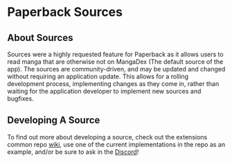# Paperback Sources
## About Sources
Sources were a highly requested feature for Paperback as it allows users to read manga that are otherwise not on MangaDex (The default source of the app). The sources are community-driven, and may be updated and changed without requiring an application update. This allows for a rolling development process, implementing changes as they come in, rather than waiting for the application developer to implement new sources and bugfixes. 

##  Developing A Source
To find out more about developing a source, check out the extensions common repo [wiki](https://github.com/Paperback-iOS/extensions-common/wiki/Intro-to-Paperback-Sources), use one of the current implementations in the repo as an example, and/or be sure to ask in the [Discord](https://discord.gg/Ny83JV3)!